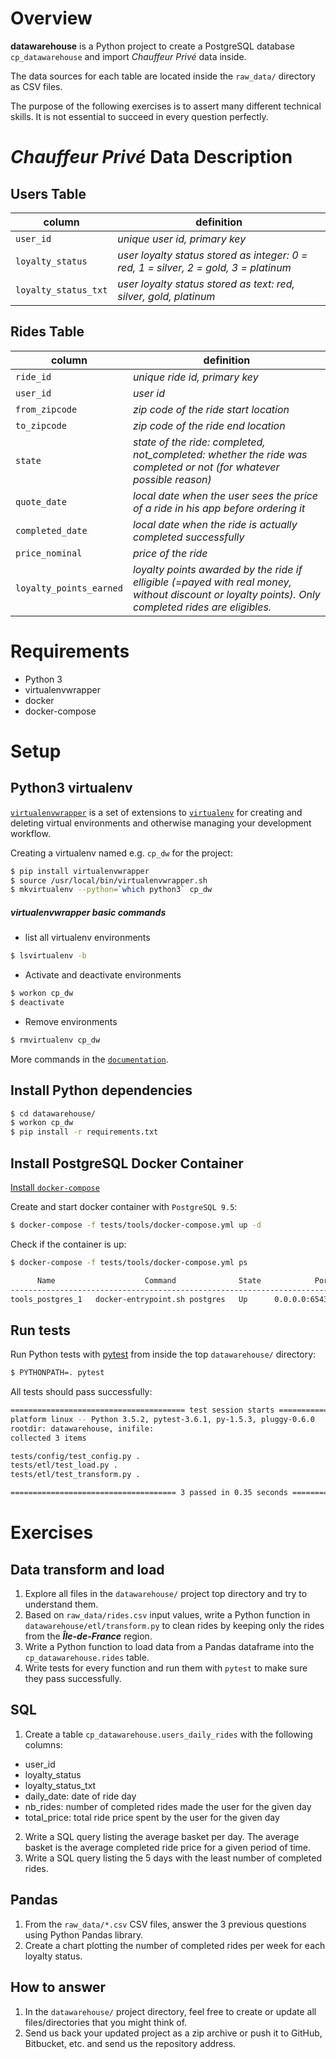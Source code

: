 # Overview

__datawarehouse__ is a Python project to create a PostgreSQL database `cp_datawarehouse` and import  _Chauffeur Privé_ data inside.

The data sources for each table are located inside the `raw_data/` directory as CSV files.

The purpose of the following exercises is to assert many different technical skills. It is not essential to succeed in every question perfectly.


# _Chauffeur Privé_ Data Description

## Users Table
| column | definition |
| --- | ------- |
| `user_id` | *unique user id, primary key* |
| `loyalty_status` | *user loyalty status stored as integer: 0 = red, 1 = silver, 2 = gold, 3 = platinum* |
| `loyalty_status_txt` | *user loyalty status stored as text: red, silver, gold, platinum* |


## Rides Table
| column | definition |
| --- | ------- |
| `ride_id` | *unique ride id, primary key* |
| `user_id` | *user id* |
| `from_zipcode` | *zip code of the ride start location* |
| `to_zipcode` | *zip code of the ride end location* |
| `state` | *state of the ride: completed, not_completed: whether the ride was completed or not (for whatever possible reason)* |
| `quote_date` | *local date when the user sees the price of a ride in his app before ordering it* |
| `completed_date` | *local date when the ride is actually completed successfully* |
| `price_nominal` | *price of the ride* |
| `loyalty_points_earned` | *loyalty points awarded by the ride if elligible (=payed with real money, without discount or loyalty points). Only completed rides are eligibles.* |


# Requirements

- Python 3
- virtualenvwrapper
- docker
- docker-compose

# Setup

## Python3 virtualenv

[`virtualenvwrapper`](https://virtualenvwrapper.readthedocs.org/en/latest/install.html) is a set 
of extensions to [`virtualenv`](https://virtualenvwrapper.readthedocs.io/en/latest/) for creating 
and deleting virtual environments and otherwise managing your development workflow.

Creating a virtualenv named e.g. `cp_dw` for the project:

```bash
$ pip install virtualenvwrapper
$ source /usr/local/bin/virtualenvwrapper.sh
$ mkvirtualenv --python=`which python3` cp_dw
```

##### virtualenvwrapper basic commands

- list all virtualenv environments
```bash
$ lsvirtualenv -b
```

- Activate and deactivate environments
```bash
$ workon cp_dw
$ deactivate
```

- Remove environments
```bash
$ rmvirtualenv cp_dw
```

More commands in the [`documentation`](http://virtualenvwrapper.readthedocs.io/en/latest/command_ref.html).


## Install Python dependencies

```bash
$ cd datawarehouse/
$ workon cp_dw
$ pip install -r requirements.txt
```

## Install PostgreSQL Docker Container

[Install `docker-compose`](https://docs.docker.com/compose/install)


Create and start docker container with `PostgreSQL 9.5`:
```bash
$ docker-compose -f tests/tools/docker-compose.yml up -d
```

Check if the container is up:
```bash
$ docker-compose -f tests/tools/docker-compose.yml ps

      Name                    Command              State            Ports          
----------------------------------------------------------------------------------
tools_postgres_1   docker-entrypoint.sh postgres   Up      0.0.0.0:65432->5432/tcp 
```

## Run tests

Run Python tests with [pytest](https://docs.pytest.org/en/latest/) from inside the top `datawarehouse/` directory:
```bash
$ PYTHONPATH=. pytest
```

All tests should pass successfully:
```bash
======================================= test session starts ========================================
platform linux -- Python 3.5.2, pytest-3.6.1, py-1.5.3, pluggy-0.6.0
rootdir: datawarehouse, inifile:
collected 3 items                                                                                  

tests/config/test_config.py .                                                                [ 33%]
tests/etl/test_load.py .                                                                     [ 66%]
tests/etl/test_transform.py .                                                                [100%]

===================================== 3 passed in 0.35 seconds =====================================
```


# Exercises

## Data transform and load

1. Explore all files in the `datawarehouse/` project top directory and try to understand them.
2. Based on `raw_data/rides.csv` input values, write a Python function in `datawarehouse/etl/transform.py` to clean rides by keeping only the rides from the **_Île-de-France_** region.
3. Write a Python function to load data from a Pandas dataframe into the `cp_datawarehouse.rides` table.
4. Write tests for every function and run them with `pytest` to make sure they pass successfully.

## SQL

1. Create a table `cp_datawarehouse.users_daily_rides` with the following columns:
* user_id
* loyalty_status
* loyalty_status_txt
* daily_date: date of ride day
* nb_rides: number of completed rides made the user for the given day
* total_price: total ride price spent by the user for the given day
2. Write a SQL query listing the average basket per day. The average basket is the average completed ride price for a given period of time.
3. Write a SQL query listing the 5 days with the least number of completed rides.


## Pandas

1. From the `raw_data/*.csv` CSV files, answer the 3 previous questions using Python Pandas library.
2. Create a chart plotting the number of completed rides per week for each loyalty status.


## How to answer

1. In the `datawarehouse/` project directory, feel free to create or update all files/directories that you might think of.
2. Send us back your updated project as a zip archive or push it to GitHub, Bitbucket, etc. and send us the repository address.
